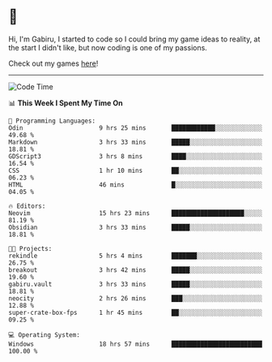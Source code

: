 # 🐀

Hi, I'm Gabiru, I started to code so I could bring my game ideas to reality, at the start I didn't like, but now coding is one of my passions.

Check out my games [here](https://gabiru.art/projetos/)!

---

<!--START_SECTION:waka-->
![Code Time](http://img.shields.io/badge/Code%20Time-394%20hrs%2041%20mins-blue)

📊 **This Week I Spent My Time On** 

```text
💬 Programming Languages: 
Odin                     9 hrs 25 mins       ████████████░░░░░░░░░░░░░   49.68 % 
Markdown                 3 hrs 33 mins       █████░░░░░░░░░░░░░░░░░░░░   18.81 % 
GDScript3                3 hrs 8 mins        ████░░░░░░░░░░░░░░░░░░░░░   16.54 % 
CSS                      1 hr 10 mins        ██░░░░░░░░░░░░░░░░░░░░░░░   06.23 % 
HTML                     46 mins             █░░░░░░░░░░░░░░░░░░░░░░░░   04.05 % 

🔥 Editors: 
Neovim                   15 hrs 23 mins      ████████████████████░░░░░   81.19 % 
Obsidian                 3 hrs 33 mins       █████░░░░░░░░░░░░░░░░░░░░   18.81 % 

🐱‍💻 Projects: 
rekindle                 5 hrs 4 mins        ███████░░░░░░░░░░░░░░░░░░   26.75 % 
breakout                 3 hrs 42 mins       █████░░░░░░░░░░░░░░░░░░░░   19.60 % 
gabiru.vault             3 hrs 33 mins       █████░░░░░░░░░░░░░░░░░░░░   18.81 % 
neocity                  2 hrs 26 mins       ███░░░░░░░░░░░░░░░░░░░░░░   12.88 % 
super-crate-box-fps      1 hr 45 mins        ██░░░░░░░░░░░░░░░░░░░░░░░   09.25 % 

💻 Operating System: 
Windows                  18 hrs 57 mins      █████████████████████████   100.00 % 
```


<!--END_SECTION:waka-->
